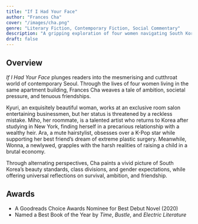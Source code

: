 ```yaml
---
title: "If I Had Your Face"
author: "Frances Cha"
cover: "/images/cha.png"
genre: "Literary Fiction, Contemporary Fiction, Social Commentary"
description: "A gripping exploration of four women navigating South Korea's fiercely competitive, beauty-obsessed culture, where appearance and societal status dictate their lives."
draft: false
---
```


## Overview
*If I Had Your Face* plunges readers into the mesmerising and cutthroat world of contemporary Seoul. Through the lives of four women living in the same apartment building, Frances Cha weaves a tale of ambition, societal pressure, and tenuous friendships. 

Kyuri, an exquisitely beautiful woman, works at an exclusive room salon entertaining businessmen, but her status is threatened by a reckless mistake. Miho, her roommate, is a talented artist who returns to Korea after studying in New York, finding herself in a precarious relationship with a wealthy heir. Ara, a mute hairstylist, obsesses over a K-Pop star while supporting her best friend’s dream of extreme plastic surgery. Meanwhile, Wonna, a newlywed, grapples with the harsh realities of raising a child in a brutal economy.

Through alternating perspectives, Cha paints a vivid picture of South Korea’s beauty standards, class divisions, and gender expectations, while offering universal reflections on survival, ambition, and friendship. 

## Awards
- A Goodreads Choice Awards Nominee for Best Debut Novel (2020)
- Named a Best Book of the Year by *Time*, *Bustle*, and *Electric Literature*


